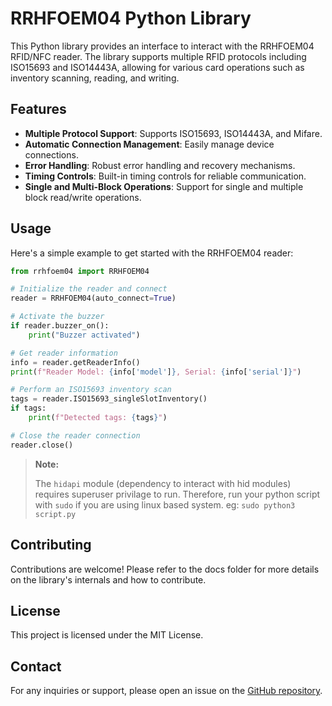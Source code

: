 # RRHFOEM04 Python Library

This Python library provides an interface to interact with the RRHFOEM04 RFID/NFC reader. The library supports multiple RFID protocols including ISO15693 and ISO14443A, allowing for various card operations such as inventory scanning, reading, and writing.

## Features

- **Multiple Protocol Support**: Supports ISO15693, ISO14443A, and Mifare.
- **Automatic Connection Management**: Easily manage device connections.
- **Error Handling**: Robust error handling and recovery mechanisms.
- **Timing Controls**: Built-in timing controls for reliable communication.
- **Single and Multi-Block Operations**: Support for single and multiple block read/write operations.

## Usage

Here's a simple example to get started with the RRHFOEM04 reader:

``` python
from rrhfoem04 import RRHFOEM04

# Initialize the reader and connect
reader = RRHFOEM04(auto_connect=True)

# Activate the buzzer
if reader.buzzer_on():
    print("Buzzer activated")

# Get reader information
info = reader.getReaderInfo()
print(f"Reader Model: {info['model']}, Serial: {info['serial']}")

# Perform an ISO15693 inventory scan
tags = reader.ISO15693_singleSlotInventory()
if tags:
    print(f"Detected tags: {tags}")

# Close the reader connection
reader.close()
```

> **Note:**
>
> The `hidapi` module (dependency to interact with hid modules) requires superuser privilage to run. Therefore, run your python script with `sudo` if you are using linux based system. eg: `sudo python3 script.py`


## Contributing

Contributions are welcome! Please refer to the docs folder for more details on the library's internals and how to contribute.

## License

This project is licensed under the MIT License.

## Contact

For any inquiries or support, please open an issue on the [GitHub repository](https://github.com/ajxv/rrhfoem04-lib).